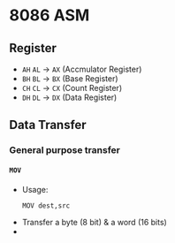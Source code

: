 # 8086 ASM 
## Register
- `AH` `AL` -> `AX`     (Accmulator Register)
- `BH` `BL` -> `BX`     (Base Register)
- `CH` `CL` -> `CX`     (Count Register)
- `DH` `DL` -> `DX`     (Data Register)
## Data Transfer 
### General purpose transfer
#### `MOV`
- Usage:
    ```ARM
    MOV dest,src
    ```
- Transfer a byte (8 bit) & a word (16 bits)
-   
